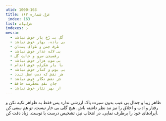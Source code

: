 ```yaml
---
utid: 1000-163
title: غزل شماره ۱۶۳
_index: 163
list: غزلیات
indexes: د
mesra:
  - گل بی رُخ یار خوش نباشد
  - بی باده، بهار خوش نباشد
  - طرف چمن و طوافِ بستان
  - بی لاله عذار خوش نباشد
  - رقصیدن سرو و حالتِ گل
  - بی صوتِ هزار خوش نباشد
  - با یار شکرلبِ خوش اندام
  - بی بوس و کنار خوش نباشد
  - هر نقش که دستِ عقل بَندد
  - جز نقش نگار خوش نباشد
  - جان نقدِ محقّرست حافظ
  - از بهر نثار خوش نباشد
---
```

ظاهر زیبا و جمال بی عیب بدون سیرت پاک ارزشی ندارد پس فقط به ظواهر تکیه نکن و رفتار و ادب و اخلاق را نیز مد نظر داشته باش. هیچ گلی بی خار نیست. تو هم سعی کن ایرادهای خود را برطرف نمایی. در انتخاب نیز، تشخیص درست با توست. زیاد دقت کن.

